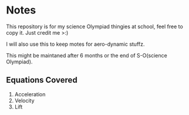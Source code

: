 # Notes
This repository is for my science Olympiad thingies at school, feel free to copy it. Just credit me >:)

I will also use this to keep motes for aero-dynamic stuffz.

This might be maintaned after 6 months or the end of S-O(science Olympiad).

## Equations Covered
1. Acceleration
2. Velocity
3. Lift
